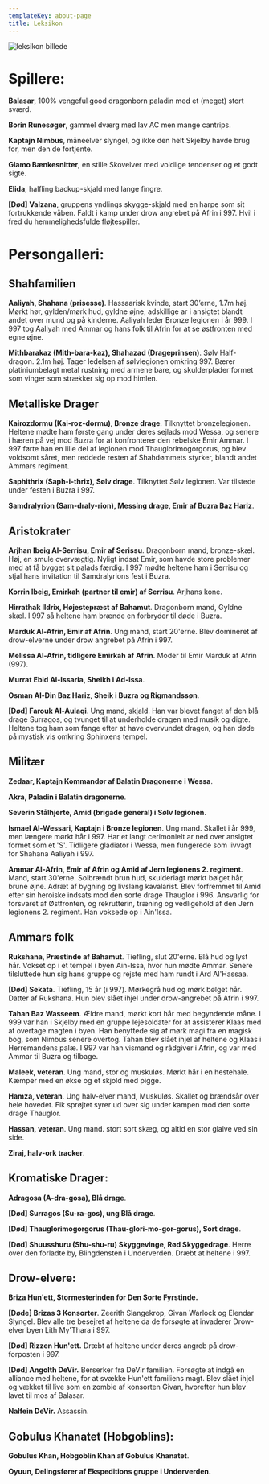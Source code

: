 ```yaml
---
templateKey: about-page
title: Leksikon
---
```

![leksikon billede](/img/lexicon.jpg)

# Spillere:

**Balasar**, 100% vengeful good dragonborn paladin med et (meget) stort sværd.

**Borin Runesøger**, gammel dværg med lav AC men mange cantrips.

**Kaptajn Nimbus**, måneelver slyngel, og ikke den helt Skjelby havde brug for, men den de fortjente.

**Glamo Bænkesnitter**, en stille Skovelver med voldlige tendenser og et godt sigte.

**Elida**, halfling backup-skjald med lange fingre.

**\[Død] Valzana**, gruppens yndlings skygge-skjald med en harpe som sit fortrukkende våben. Faldt i kamp under drow angrebet på Afrin i 997. Hvil i fred du hemmelighedsfulde fløjtespiller.

# Persongalleri:

## Shahfamilien

**Aaliyah, Shahana (prisesse)**.
Hassaarisk kvinde, start 30’erne, 1.7m høj. Mørkt hør, gylden/mørk hud, gyldne øjne, adskillige ar i ansigtet blandt andet over mund og på kinderne. Aaliyah leder Bronze legionen i år 999. I 997 tog Aaliyah med Ammar og hans folk til Afrin for at se østfronten med egne øjne.

**Mithbarakaz (Mith-bara-kaz), Shahazad (Drageprinsen)**.
Sølv Half-dragon. 2.1m høj. Tager ledelsen af sølvlegionen omkring 997. Bærer platiniumbelagt metal rustning med armene bare, og skulderplader formet som vinger som strækker sig op mod himlen.

## Metalliske Drager

**Kairozdormu (Kai-roz-dormu), Bronze drage**.
Tilknyttet bronzelegionen. Heltene mødte ham første gang under deres sejlads mod Wessa, og senere i hæren på vej mod Buzra for at konfronterer den rebelske Emir Ammar. I 997 førte han en lille del af legionen mod Thauglorimogorgorus, og blev voldsomt såret, men reddede resten af Shahdømmets styrker, blandt andet Ammars regiment.

**Saphithrix (Saph-i-thrix), Sølv drage**. Tilknyttet Sølv legionen. Var tilstede under festen i Buzra i 997.

**Samdralyrion (Sam-draly-rion), Messing drage, Emir af Buzra Baz Hariz**.

## Aristokrater

**Arjhan Ibeig Al-Serrisu, Emir af Serissu**.
Dragonborn mand, bronze-skæl. Høj, en smule overvægtig. Nyligt indsat Emir, som havde store problemer med at få bygget sit palads færdig. I 997 mødte heltene ham i Serrisu og stjal hans invitation til Samdralyrions fest i Buzra.

**Korrin Ibeig, Emirkah (partner til emir) af Serrisu**.
Arjhans kone.

**Hirrathak Ildrix, Højestepræst af Bahamut**.
Dragonborn mand, Gyldne skæl. I 997 så heltene ham brænde en forbryder til døde i Buzra.

**Marduk Al-Afrin, Emir af Afrin**.
Ung mand, start 20'erne. Blev domineret af drow-elverne under drow angrebet på Afrin i 997.

**Melissa Al-Afrin, tidligere Emirkah af Afrin**.
Moder til Emir Marduk af Afrin (997).

**Murrat Ebid Al-Issaria, Sheikh i Ad-Issa**.

**Osman Al-Din Baz Hariz, Sheik i Buzra og Rigmandssøn**.

**\[Død] Farouk Al-Aulaqi**.
Ung mand, skjald. Han var blevet fanget af den blå drage Surragos, og tvunget til at underholde dragen med musik og digte. Heltene tog ham som fange efter at have overvundet dragen, og han døde på mystisk vis omkring Sphinxens tempel.

## Militær

**Zedaar, Kaptajn Kommandør af Balatin Dragonerne i Wessa**.

**Akra, Paladin i Balatin dragonerne**.

**Severin Stålhjerte, Amid (brigade general) i Sølv legionen**.

**Ismael Al-Wessari, Kaptajn i Bronze legionen**.
Ung mand. Skallet i år 999, men længere mørkt hår i 997. Har et langt cerimonielt ar ned over ansigtet formet som et 'S'. Tidligere gladiator i Wessa, men fungerede som livvagt for Shahana Aaliyah i 997.

**Ammar Al-Afrin, Emir af Afrin og Amid af Jern legionens 2. regiment**.
Mand, start 30'erne. Solbrændt brun hud, skulderlagt mørkt bølget hår, brune øjne. Adræt af bygning og livslang kavalarist. Blev forfremmet til Amid efter sin heroiske indsats mod den sorte drage Thauglor i 996. Ansvarlig for forsvaret af Østfronten, og rekrutterin, træning og vedligehold af den Jern legionens 2. regiment. Han voksede op i Ain'Issa.

## Ammars folk

**Rukshana, Præstinde af Bahamut**.
Tiefling, slut 20'erne. Blå hud og lyst hår. Vokset op i et tempel i byen Ain-Issa, hvor hun mødte Ammar. Senere tilsluttede hun sig hans gruppe og rejste med ham rundt i Ard Al'Hassaa.

**\[Død] Sekata**.
Tiefling, 15 år (i 997). Mørkegrå hud og mørk bølget hår.
Datter af Rukshana. Hun blev slået ihjel under drow-angrebet på Afrin i 997.

**Tahan Baz Wasseem**.
Ældre mand, mørkt kort hår med begyndende måne. I 999 var han i Skjelby med en gruppe lejesoldater for at assisterer Klaas med at overtage magten i byen. Han benyttede sig af mørk magi fra en magisk bog, som Nimbus senere overtog. Tahan blev slået ihjel af heltene og Klaas i Herremandens palæ. I 997 var han vismand og rådgiver i Afrin, og var med Ammar til Buzra og tilbage.

**Maleek, veteran**.
Ung mand, stor og muskuløs. Mørkt hår i en hestehale. Kæmper med en økse og et skjold med pigge.

**Hamza, veteran**.
Ung halv-elver mand, Muskuløs. Skallet og brændsår over hele hovedet. Fik sprøjtet syrer ud over sig under kampen mod den sorte drage Thauglor.

**Hassan, veteran**.
Ung mand. stort sort skæg, og altid en stor glaive ved sin side.

**Ziraj, halv-ork tracker**.

## Kromatiske Drager:

**Adragosa (A-dra-gosa), Blå drage**.

**\[Død] Surragos (Su-ra-gos), ung Blå drage**.

**\[Død] Thauglorimogorgorus (Thau-glori-mo-gor-gorus), Sort drage**.

**\[Død] Shuusshuru (Shu-shu-ru) Skyggevinge, Rød Skyggedrage**. Herre over den forladte by, Blingdensten i Underverden. Dræbt at heltene i 997.

## Drow-elvere:

**Briza Hun'ett, Stormesterinden for Den Sorte Fyrstinde.**

**\[Døde] Brizas 3 Konsorter**. Zeerith Slangekrop, Givan Warlock og Elendar Slyngel. Blev alle tre besejret af heltene da de forsøgte at invaderer Drow-elver byen Lith My'Thara i 997.

**\[Død] Rizzen Hun'ett.** Dræbt af heltene under deres angreb på drow-forposten i 997.

**\[Død] Angolth DeVir.** Berserker fra DeVir familien. Forsøgte at indgå en alliance med heltene, for at svække Hun'ett familiens magt. Blev slået ihjel og vækket til live som en zombie af konsorten Givan, hvorefter hun blev lavet til mos af Balasar.

**Nalfein DeVir.** Assassin.

## Gobulus Khanatet (Hobgoblins):

**Gobulus Khan, Hobgoblin Khan af Gobulus Khanatet**.

**Oyuun, Delingsfører af Ekspeditions gruppe i Underverden.**
